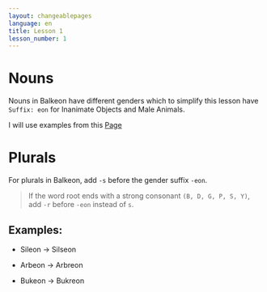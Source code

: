 ```yaml
---
layout: changeablepages
language: en
title: Lesson 1
lesson_number: 1
---
```


# Nouns

Nouns in Balkeon have different genders which to simplify this lesson have `Suffix: eon` for Inanimate Objects and Male Animals.

I will use examples from this [Page](../../../unit01/lessons/BS03#basic-nouns)

# Plurals

For plurals in Balkeon, add `-s` before the gender suffix `-eon`.

> If the word root ends with a strong consonant `(B, D, G, P, S, Y)`, add `-r` before `-eon` instead of `s`.

## Examples:

- Sileon -> Silseon

- Arbeon -> Arbreon

- Bukeon -> Bukreon
